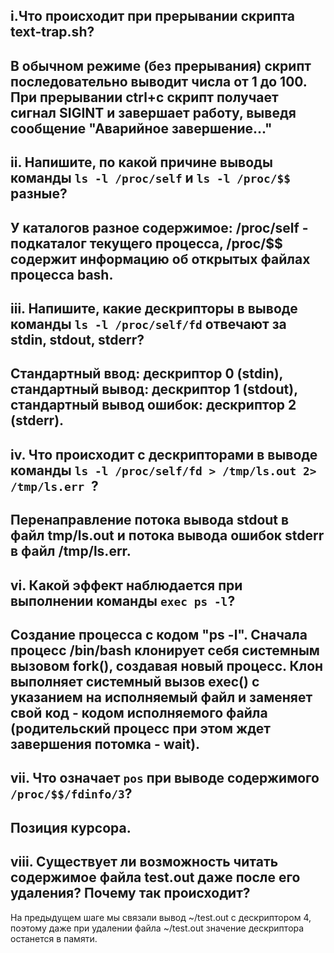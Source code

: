 i.Что происходит при прерывании скрипта text-trap.sh?
-------------------------------------
В обычном режиме (без прерывания) скрипт последовательно выводит числа от 1 до 100. При прерывании ctrl+c скрипт получает сигнал SIGINT и завершает работу, выведя сообщение "Аварийное завершение..."
-------------------------------------
ii. Напишите, по какой причине выводы команды ```ls -l /proc/self``` и ```ls -l /proc/$$``` разные?
-------------------------------------
У каталогов разное содержимое: /proc/self - подкаталог текущего процесса, /proc/$$ содержит информацию об открытых файлах процесса bash.
-------------------------------------
iii. Напишите, какие дескрипторы в выводе команды ```ls -l /proc/self/fd``` отвечают за stdin, stdout, stderr?
-------------------------------------
Cтандартный ввод: дескриптор 0 (stdin), стандартный вывод: дескриптор 1 (stdout), стандартный вывод ошибок: дескриптор 2 (stderr).
-------------------------------------
iv. Что происходит с дескрипторами в выводе команды ```ls -l /proc/self/fd > /tmp/ls.out 2> /tmp/ls.err ```? 
-------------------------------------
Перенаправление потока вывода stdout в файл tmp/ls.out и потока вывода ошибок stderr в файл /tmp/ls.err.
-------------------------------------
vi. Какой эффект наблюдается при выполнении команды ```exec ps -l```?
-------------------------------------
Создание процесса с кодом "ps -l". Сначала процесс /bin/bash клонирует себя системным вызовом fork(), создавая новый процесс. Клон выполняет системный вызов exec() с указанием на исполняемый файл и заменяет свой код - кодом исполняемого файла (родительский процесс при этом ждет завершения потомка - wait).
-------------------------------------
vii. Что означает ```pos``` при выводе содержимого ```/proc/$$/fdinfo/3```? 
-------------------------------------
Позиция курсора.
-------------------------------------
viii. Существует ли возможность читать содержимое файла test.out даже после его удаления? Почему так происходит?
-------------------------------------
На предыдущем шаге мы связали вывод ~/test.out с дескриптором 4, поэтому даже при удалении файла ~/test.out значение дескриптора останется в памяти. 


